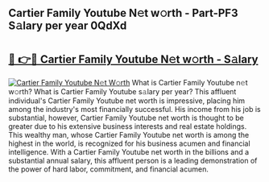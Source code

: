 ## Cartier Family Youtube N𝚎t w𝚘rth - Part-PF3 S𝚊lary per year 0QdXd

# <h2><a href="http://gc0gc4.nevu.top/?p=Cartier+Family+Youtube">🔗 👉🔴 Cartier Family Youtube N𝚎t w𝚘rth - S𝚊lary</a></h2>

[![Cartier Family Youtube N𝚎t W𝚘rth](https://i.imgur.com/Oavwk0R.jpeg)](http://gc0gc4.nevu.top/?p=Cartier+Family+Youtube)
What is Cartier Family Youtube n𝚎t w𝚘rth? What is Cartier Family Youtube s𝚊lary per year?
This affluent individual's Cartier Family Youtube net worth is impressive, placing him among the industry's most financially successful. His income from his job is substantial, however, Cartier Family Youtube net worth is thought to be greater due to his extensive business interests and real estate holdings. This wealthy man, whose Cartier Family Youtube net worth is among the highest in the world, is recognized for his business acumen and financial intelligence. With a Cartier Family Youtube net worth in the billions and a substantial annual salary, this affluent person is a leading demonstration of the power of hard labor, commitment, and financial acumen.
